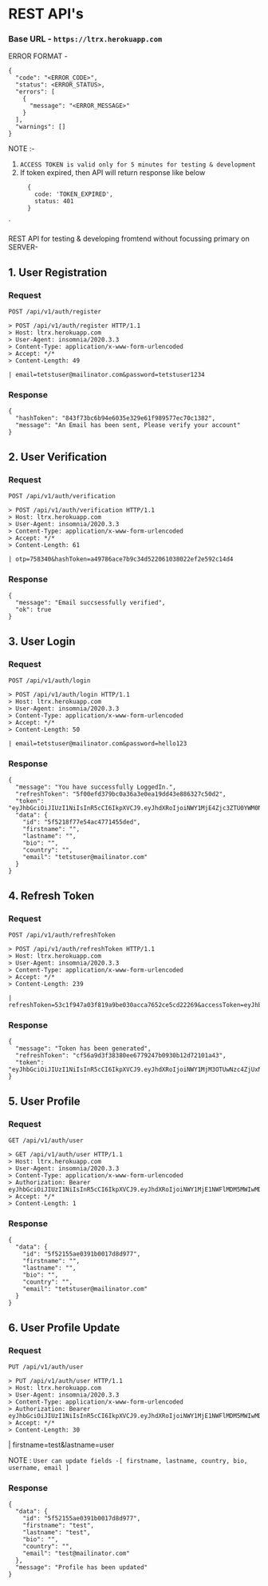 # REST API's

### Base URL - `https://ltrx.herokuapp.com`

ERROR FORMAT - 

```
{
  "code": "<ERROR_CODE>",
  "status": <ERROR_STATUS>,
  "errors": [
    {
      "message": "<ERROR_MESSAGE>"
    }
  ],
  "warnings": []
}
```
NOTE :- 
1. `ACCESS TOKEN is valid only for 5 minutes for testing & development`
2. If token expired, then API will return response like below
    ```
      {
        code: 'TOKEN_EXPIRED',
        status: 401
      }
    ```
`

REST API for  testing & developing fromtend without focussing primary on SERVER- 

## 1. User Registration

### Request

`POST /api/v1/auth/register`

    > POST /api/v1/auth/register HTTP/1.1
    > Host: ltrx.herokuapp.com
    > User-Agent: insomnia/2020.3.3
    > Content-Type: application/x-www-form-urlencoded
    > Accept: */*
    > Content-Length: 49

    | email=tetstuser@mailinator.com&password=tetstuser1234

### Response

    {
      "hashToken": "843f73bc6b94e6035e329e61f989577ec70c1382",
      "message": "An Email has been sent, Please verify your account"
    }

## 2. User Verification

### Request

`POST /api/v1/auth/verification`

    > POST /api/v1/auth/verification HTTP/1.1
    > Host: ltrx.herokuapp.com
    > User-Agent: insomnia/2020.3.3
    > Content-Type: application/x-www-form-urlencoded
    > Accept: */*
    > Content-Length: 61

    | otp=758340&hashToken=a49786ace7b9c34d522061038022ef2e592c14d4

### Response

    {
      "message": "Email succsessfully verified",
      "ok": true
    }

## 3. User Login

### Request

`POST /api/v1/auth/login`

    > POST /api/v1/auth/login HTTP/1.1
    > Host: ltrx.herokuapp.com
    > User-Agent: insomnia/2020.3.3
    > Content-Type: application/x-www-form-urlencoded
    > Accept: */*
    > Content-Length: 50

    | email=tetstuser@mailinator.com&password=hello123

### Response

    {
      "message": "You have successfully LoggedIn.",
      "refreshToken": "5f00efd379bc0a36a3e0ea19dd43e886327c50d2",
      "token": "eyJhbGciOiJIUzI1NiIsInR5cCI6IkpXVCJ9.eyJhdXRoIjoiNWY1MjE4Zjc3ZTU0YWM0NzcxNDU1ZGVkIiwiZXhwIjoxNTk5MjIwNDI2LCJpYXQiOjE1OTkyMTY4MjZ9.x5t9oobmVxQ7gJ5O1IDTQgAvwRfogZIDZxhHuwhiWvo",
      "data": {
        "id": "5f5218f77e54ac4771455ded",
        "firstname": "",
        "lastname": "",
        "bio": "",
        "country": "",
        "email": "tetstuser@mailinator.com"
      }
    }


## 4. Refresh Token

### Request

`POST /api/v1/auth/refreshToken`

    > POST /api/v1/auth/refreshToken HTTP/1.1
    > Host: ltrx.herokuapp.com
    > User-Agent: insomnia/2020.3.3
    > Content-Type: application/x-www-form-urlencoded
    > Accept: */*
    > Content-Length: 239

    | refreshToken=53c1f947a03f819a9be030acca7652ce5cd22269&accessToken=eyJhbGciOiJIUzI1NiIsInR5cCI6IkpXVCJ9.eyJhdXRoIjoiNWY1MjM3OTUwNzc4ZjUxNGEwMTAxYTRmIiwiZXhwIjoxNTk5MjI3MzQyLCJpYXQiOjE1OTkyMjM3NDJ9.rfX87CrTbJF8YgQmGwwN8TFaTMKOhUonuUWlzaoQ5p0

### Response

    {
      "message": "Token has been generated",
      "refreshToken": "cf56a9d3f38380ee6779247b0930b12d72101a43",
      "token": "eyJhbGciOiJIUzI1NiIsInR5cCI6IkpXVCJ9.eyJhdXRoIjoiNWY1MjM3OTUwNzc4ZjUxNGEwMTAxYTRmIiwiZXhwIjoxNTk5MjI3NDUwLCJpYXQiOjE1OTkyMjM4NTB9.U03D1qrQJo4qEUdP5Gr2sPMqOxYYprYMMzifi_TiCqY"
    }


## 5. User Profile

### Request

`GET /api/v1/auth/user`

    > GET /api/v1/auth/user HTTP/1.1
    > Host: ltrx.herokuapp.com
    > User-Agent: insomnia/2020.3.3
    > Content-Type: application/x-www-form-urlencoded
    > Authorization: Bearer eyJhbGciOiJIUzI1NiIsInR5cCI6IkpXVCJ9.eyJhdXRoIjoiNWY1MjE1NWFlMDM5MWIwMDE3ZDhkOTc3IiwiZXhwIjoxNTk5ODE5ODA4LCJpYXQiOjE1OTkyMTUwMDh9.IdvApTIzuFAWXjDPEgAi1yklj0z0dCwtPoP0_nj5wfI
    > Accept: */*
    > Content-Length: 1

### Response

    {
      "data": {
        "id": "5f52155ae0391b0017d8d977",
        "firstname": "",
        "lastname": "",
        "bio": "",
        "country": "",
        "email": "tetstuser@mailinator.com"
      }
    }

## 6. User Profile Update

### Request

`PUT /api/v1/auth/user`

    > PUT /api/v1/auth/user HTTP/1.1
    > Host: ltrx.herokuapp.com
    > User-Agent: insomnia/2020.3.3
    > Content-Type: application/x-www-form-urlencoded
    > Authorization: Bearer eyJhbGciOiJIUzI1NiIsInR5cCI6IkpXVCJ9.eyJhdXRoIjoiNWY1MjE1NWFlMDM5MWIwMDE3ZDhkOTc3IiwiZXhwIjoxNTk5ODE5ODA4LCJpYXQiOjE1OTkyMTUwMDh9.IdvApTIzuFAWXjDPEgAi1yklj0z0dCwtPoP0_nj5wfI
    > Accept: */*
    > Content-Length: 30

  | firstname=test&lastname=user

  NOTE : `User can update fields -[ firstname, lastname, country, bio, username, email ]`

### Response

    {
      "data": {
        "id": "5f52155ae0391b0017d8d977",
        "firstname": "test",
        "lastname": "test",
        "bio": "",
        "country": "",
        "email": "test@mailinator.com"
      },
      "message": "Profile has been updated"
    }
